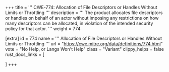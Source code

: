 +++
title = '''
CWE-774: Allocation of File Descriptors or Handles Without Limits or Throttling
'''
description	= '''
The product allocates file descriptors or handles on behalf of an actor without imposing any restrictions on how many descriptors can be allocated, in violation of the intended security policy for that actor.
'''
weight = 774

[extra]
id = 774
name = '''
Allocation of File Descriptors or Handles Without Limits or Throttling
'''
url = "https://cwe.mitre.org/data/definitions/774.html"
vote = "No Help, or Langs Won't Help"
class = "Variant"
clippy_helps = false
rust_docs_links = [
	
]
+++
